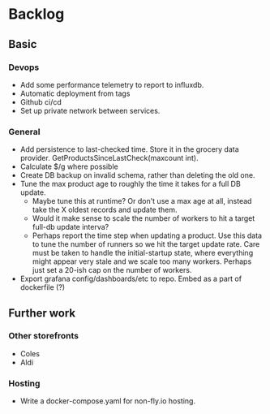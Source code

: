 # Backlog

## Basic

### Devops
* Add some performance telemetry to report to influxdb.
* Automatic deployment from tags
* Github ci/cd
* Set up private network between services.

### General
* Add persistence to last-checked time. Store it in the grocery data provider. GetProductsSinceLastCheck(maxcount int).
* Calculate $/g where possible
* Create DB backup on invalid schema, rather than deleting the old one.
* Tune the max product age to roughly the time it takes for a full DB update.
    * Maybe tune this at runtime? Or don't use a max age at all, instead take the
        X oldest records and update them.
    * Would it make sense to scale the number of workers to hit a target full-db
        update interva?
    * Perhaps report the time step when updating a product. Use this data to
        tune the number of runners so we hit the target update rate. Care
        must be taken to handle the initial-startup state, where everything
        might appear very stale and we scale too many workers. Perhaps just
        set a 20-ish cap on the number of workers.
* Export grafana config/dashboards/etc to repo. Embed as a part of dockerfile (?)

## Further work

### Other storefronts
* Coles
* Aldi

### Hosting
* Write a docker-compose.yaml for non-fly.io hosting.